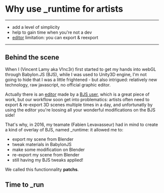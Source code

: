 # Why use _runtime for artists

---

- add a level of simplicity
- help to gain time when you're not a dev
- [editor](http://editor.babylonjs.com/) limitation: you can export & reexport

---

## Behind the scene

When I (Vincent Lamy aka V!nc3r) first started to get my hands into webGL through Babylon.JS (BJS), while I was used to Unity3D engine, I'm not going to hide that I was a little frightened - but also intrigued: relatively new technology, raw javascript, no official graphic editor.

Actually there is an [editor](http://editor.babylonjs.com/) made by a [BJS user](https://github.com/julien-moreau), which is a great piece of work, but our workflow soon get into problematics: artists often need to export & re-export 3D scenes multiple times in a day, and unfortunatly by using the editor you're loosing all your wonderful modifications on the BJS side!

That's why, in 2016, my teamate (Fabien Levavasseur) had in mind to create a kind of overlay of BJS, named \_runtime: it allowed me to:

- export my scene from Blender
- tweak materials in BabylonJS
- make some modification on Blender
- re-export my scene from Blender
- still having my BJS tweaks applied!

We called this functionnality **patchs**.

## Time to \_run

